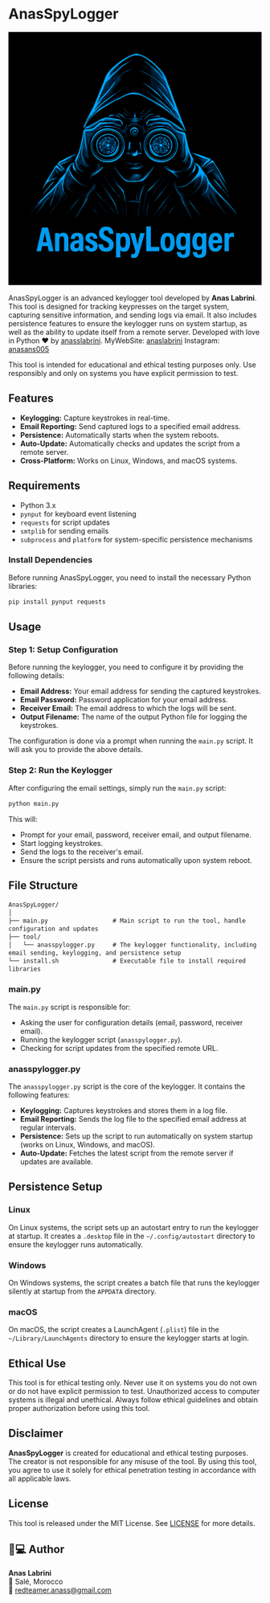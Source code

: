 # AnasSpyLogger

![ASL Logo](ASL.png)

AnasSpyLogger is an advanced keylogger tool developed by **Anas Labrini**. This tool is designed for tracking keypresses on the target system, capturing sensitive information, and sending logs via email. It also includes persistence features to ensure the keylogger runs on system startup, as well as the ability to update itself from a remote server. 
Developed with love in Python ❤ by [anasslabrini](https://github.com/anasslabrini).
MyWebSite: [anaslabrini](https://anaslabrini.netlify.app)
Instagram: [anasans005](https://www.instagram.com/anasans005?igsh=dzNsOXN3Nm9INmVk)

This tool is intended for educational and ethical testing purposes only. Use responsibly and only on systems you have explicit permission to test.

## Features

- **Keylogging:** Capture keystrokes in real-time.
- **Email Reporting:** Send captured logs to a specified email address.
- **Persistence:** Automatically starts when the system reboots.
- **Auto-Update:** Automatically checks and updates the script from a remote server.
- **Cross-Platform:** Works on Linux, Windows, and macOS systems.

## Requirements

- Python 3.x
- `pynput` for keyboard event listening
- `requests` for script updates
- `smtplib` for sending emails
- `subprocess` and `platform` for system-specific persistence mechanisms

### Install Dependencies

Before running AnasSpyLogger, you need to install the necessary Python libraries:

```bash
pip install pynput requests
```

## Usage

### Step 1: Setup Configuration
Before running the keylogger, you need to configure it by providing the following details:

- **Email Address:** Your email address for sending the captured keystrokes.
- **Email Password:** Password application for your email address.
- **Receiver Email:** The email address to which the logs will be sent.
- **Output Filename:** The name of the output Python file for logging the keystrokes.

The configuration is done via a prompt when running the `main.py` script. It will ask you to provide the above details.

### Step 2: Run the Keylogger

After configuring the email settings, simply run the `main.py` script:

```bash
python main.py
```

This will:
- Prompt for your email, password, receiver email, and output filename.
- Start logging keystrokes.
- Send the logs to the receiver's email.
- Ensure the script persists and runs automatically upon system reboot.


## File Structure

```
AnasSpyLogger/
│
├── main.py                  # Main script to run the tool, handle configuration and updates
├── tool/
│   └── anasspylogger.py     # The keylogger functionality, including email sending, keylogging, and persistence setup
└── install.sh               # Executable file to install required libraries
```

### main.py

The `main.py` script is responsible for:
- Asking the user for configuration details (email, password, receiver email).
- Running the keylogger script (`anasspylogger.py`).
- Checking for script updates from the specified remote URL.

### anasspylogger.py

The `anasspylogger.py` script is the core of the keylogger. It contains the following features:
- **Keylogging:** Captures keystrokes and stores them in a log file.
- **Email Reporting:** Sends the log file to the specified email address at regular intervals.
- **Persistence:** Sets up the script to run automatically on system startup (works on Linux, Windows, and macOS).
- **Auto-Update:** Fetches the latest script from the remote server if updates are available.

## Persistence Setup

### Linux
On Linux systems, the script sets up an autostart entry to run the keylogger at startup. It creates a `.desktop` file in the `~/.config/autostart` directory to ensure the keylogger runs automatically.

### Windows
On Windows systems, the script creates a batch file that runs the keylogger silently at startup from the `APPDATA` directory.

### macOS
On macOS, the script creates a LaunchAgent (`.plist`) file in the `~/Library/LaunchAgents` directory to ensure the keylogger starts at login.

## Ethical Use

This tool is for ethical testing only. Never use it on systems you do not own or do not have explicit permission to test. Unauthorized access to computer systems is illegal and unethical. Always follow ethical guidelines and obtain proper authorization before using this tool.

## Disclaimer

**AnasSpyLogger** is created for educational and ethical testing purposes. The creator is not responsible for any misuse of the tool. By using this tool, you agree to use it solely for ethical penetration testing in accordance with all applicable laws.

## License

This tool is released under the MIT License. See [LICENSE](LICENSE) for more details.

## 👨💻 Author

**Anas Labrini**  
📍 Salé, Morocco  
📧 redteamer.anass@gmail.com
